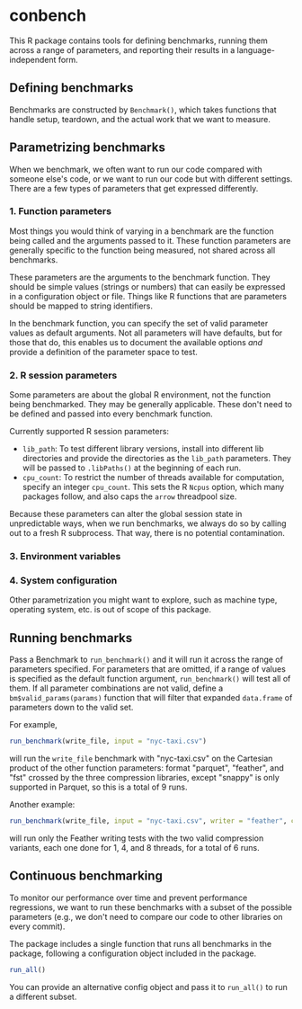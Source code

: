 # conbench

This R package contains tools for defining benchmarks, running them across a range of parameters, and reporting their results in a language-independent form.

## Defining benchmarks

Benchmarks are constructed by `Benchmark()`, which takes functions that handle setup, teardown, and the actual work that we want to measure.

## Parametrizing benchmarks

When we benchmark, we often want to run our code compared with someone else's code, or we want to run our code but with different settings. There are a few types of parameters that get expressed differently.

### 1. Function parameters

Most things you would think of varying in a benchmark are the function being called and the arguments passed to it. These function parameters are generally specific to the function being measured, not shared across all benchmarks. 

These parameters are the arguments to the benchmark function. They should be simple values (strings or numbers) that can easily be expressed in a configuration object or file. Things like R functions that are parameters should be mapped to string identifiers.

In the benchmark function, you can specify the set of valid parameter values as default arguments. Not all parameters will have defaults, but for those that do, this enables us to document the available options *and* provide a definition of the parameter space to test.

### 2. R session parameters

Some parameters are about the global R environment, not the function being benchmarked. They may be generally applicable. These don't need to be defined and passed into every benchmark function. 

Currently supported R session parameters:

* `lib_path`: To test different library versions, install into different lib directories and provide the directories as the `lib_path` parameters. They will be passed to `.libPaths()` at the beginning of each run. 
* `cpu_count`: To restrict the number of threads available for computation, specify an integer `cpu_count`. This sets the R `Ncpus` option, which many packages follow, and also caps the `arrow` threadpool size.

Because these parameters can alter the global session state in unpredictable ways, when we run benchmarks, we always do so by calling out to a fresh R subprocess. That way, there is no potential contamination.

### 3. Environment variables



### 4. System configuration

Other parametrization you might want to explore, such as machine type, operating system, etc. is out of scope of this package. 


## Running benchmarks

Pass a Benchmark to `run_benchmark()` and it will run it across the range of parameters specified. For parameters that are omitted, if a range of values is specified as the default function argument, `run_benchmark()` will test all of them. If all parameter combinations are not valid, define a `bm$valid_params(params)` function that will filter that expanded `data.frame` of parameters down to the valid set.

For example,

```r
run_benchmark(write_file, input = "nyc-taxi.csv")
```

will run the `write_file` benchmark with "nyc-taxi.csv" on the Cartesian product of the other function parameters: format "parquet", "feather", and "fst" crossed by the three compression libraries, except "snappy" is only supported in Parquet, so this is a total of 9 runs.

Another example:

```r
run_benchmark(write_file, input = "nyc-taxi.csv", writer = "feather", cpu_count = c(1, 4, 8))
```

will run only the Feather writing tests with the two valid compression variants, each one done for 1, 4, and 8 threads, for a total of 6 runs.

## Continuous benchmarking

To monitor our performance over time and prevent performance regressions, we want to run these benchmarks with a subset of the possible parameters (e.g., we don't need to compare our code to other libraries on every commit).

The package includes a single function that runs all benchmarks in the package, following a configuration object included in the package. 

```r
run_all()
```

You can provide an alternative config object and pass it to `run_all()` to run a different subset.